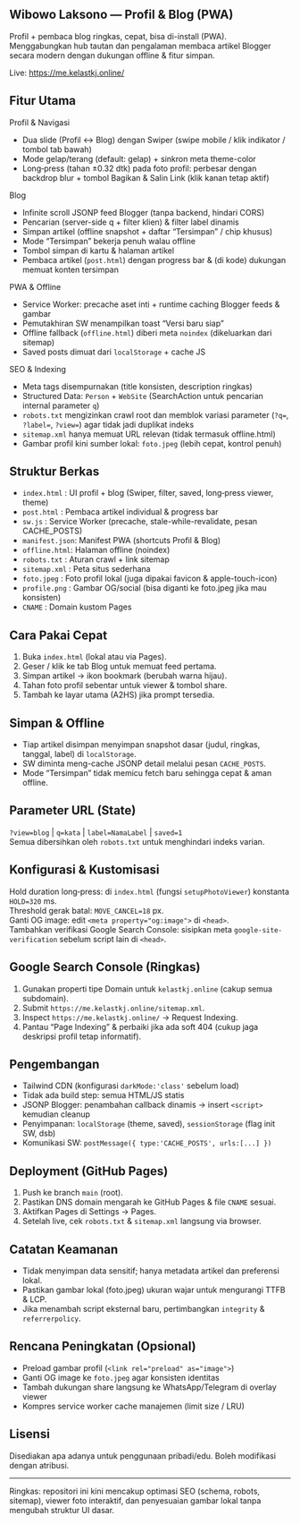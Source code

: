 ## Wibowo Laksono — Profil & Blog (PWA)

Profil + pembaca blog ringkas, cepat, bisa di-install (PWA). Menggabungkan hub tautan dan pengalaman membaca artikel Blogger secara modern dengan dukungan offline & fitur simpan.

Live: https://me.kelastkj.online/

## Fitur Utama
Profil & Navigasi
- Dua slide (Profil ↔ Blog) dengan Swiper (swipe mobile / klik indikator / tombol tab bawah)
- Mode gelap/terang (default: gelap) + sinkron meta theme-color
- Long‑press (tahan ±0.32 dtk) pada foto profil: perbesar dengan backdrop blur + tombol Bagikan & Salin Link (klik kanan tetap aktif)

Blog
- Infinite scroll JSONP feed Blogger (tanpa backend, hindari CORS)
- Pencarian (server-side q + filter klien) & filter label dinamis
- Simpan artikel (offline snapshot + daftar “Tersimpan” / chip khusus)
- Mode “Tersimpan” bekerja penuh walau offline
- Tombol simpan di kartu & halaman artikel
- Pembaca artikel (`post.html`) dengan progress bar & (di kode) dukungan memuat konten tersimpan

PWA & Offline
- Service Worker: precache aset inti + runtime caching Blogger feeds & gambar
- Pemutakhiran SW menampilkan toast “Versi baru siap”
- Offline fallback (`offline.html`) diberi meta `noindex` (dikeluarkan dari sitemap)
- Saved posts dimuat dari `localStorage` + cache JS

SEO & Indexing
- Meta tags disempurnakan (title konsisten, description ringkas)
- Structured Data: `Person` + `WebSite` (SearchAction untuk pencarian internal parameter `q`)
- `robots.txt` mengizinkan crawl root dan memblok variasi parameter (`?q=`, `?label=`, `?view=`) agar tidak jadi duplikat indeks
- `sitemap.xml` hanya memuat URL relevan (tidak termasuk offline.html)
- Gambar profil kini sumber lokal: `foto.jpeg` (lebih cepat, kontrol penuh)

## Struktur Berkas
- `index.html`  : UI profil + blog (Swiper, filter, saved, long‑press viewer, theme)
- `post.html`   : Pembaca artikel individual & progress bar
- `sw.js`       : Service Worker (precache, stale-while-revalidate, pesan CACHE_POSTS)
- `manifest.json`: Manifest PWA (shortcuts Profil & Blog)
- `offline.html`: Halaman offline (noindex)
- `robots.txt`  : Aturan crawl + link sitemap
- `sitemap.xml` : Peta situs sederhana
- `foto.jpeg`   : Foto profil lokal (juga dipakai favicon & apple-touch-icon)
- `profile.png` : Gambar OG/social (bisa diganti ke foto.jpeg jika mau konsisten)
- `CNAME`       : Domain kustom Pages

## Cara Pakai Cepat
1. Buka `index.html` (lokal atau via Pages).  
2. Geser / klik ke tab Blog untuk memuat feed pertama.  
3. Simpan artikel → ikon bookmark (berubah warna hijau).  
4. Tahan foto profil sebentar untuk viewer & tombol share.  
5. Tambah ke layar utama (A2HS) jika prompt tersedia.  

## Simpan & Offline
- Tiap artikel disimpan menyimpan snapshot dasar (judul, ringkas, tanggal, label) di `localStorage`.
- SW diminta meng-cache JSONP detail melalui pesan `CACHE_POSTS`.
- Mode “Tersimpan” tidak memicu fetch baru sehingga cepat & aman offline.

## Parameter URL (State)
`?view=blog` | `q=kata` | `label=NamaLabel` | `saved=1`  
Semua dibersihkan oleh `robots.txt` untuk menghindari indeks varian.

## Konfigurasi & Kustomisasi
Hold duration long‑press: di `index.html` (fungsi `setupPhotoViewer`) konstanta `HOLD=320` ms.  
Threshold gerak batal: `MOVE_CANCEL=18` px.  
Ganti OG image: edit `<meta property="og:image">` di `<head>`.  
Tambahkan verifikasi Google Search Console: sisipkan meta `google-site-verification` sebelum script lain di `<head>`.

## Google Search Console (Ringkas)
1. Gunakan properti tipe Domain untuk `kelastkj.online` (cakup semua subdomain).  
2. Submit `https://me.kelastkj.online/sitemap.xml`.  
3. Inspect `https://me.kelastkj.online/` → Request Indexing.  
4. Pantau “Page Indexing” & perbaiki jika ada soft 404 (cukup jaga deskripsi profil tetap informatif).  

## Pengembangan
- Tailwind CDN (konfigurasi `darkMode:'class'` sebelum load)
- Tidak ada build step: semua HTML/JS statis
- JSONP Blogger: penambahan callback dinamis → insert `<script>` kemudian cleanup
- Penyimpanan: `localStorage` (theme, saved), `sessionStorage` (flag init SW, dsb)
- Komunikasi SW: `postMessage({ type:'CACHE_POSTS', urls:[...] })`

## Deployment (GitHub Pages)
1. Push ke branch `main` (root).  
2. Pastikan DNS domain mengarah ke GitHub Pages & file `CNAME` sesuai.  
3. Aktifkan Pages di Settings → Pages.  
4. Setelah live, cek `robots.txt` & `sitemap.xml` langsung via browser.

## Catatan Keamanan
- Tidak menyimpan data sensitif; hanya metadata artikel dan preferensi lokal.  
- Pastikan gambar lokal (foto.jpeg) ukuran wajar untuk mengurangi TTFB & LCP.  
- Jika menambah script eksternal baru, pertimbangkan `integrity` & `referrerpolicy`.

## Rencana Peningkatan (Opsional)
- Preload gambar profil (`<link rel="preload" as="image">`)
- Ganti OG image ke `foto.jpeg` agar konsisten identitas
- Tambah dukungan share langsung ke WhatsApp/Telegram di overlay viewer
- Kompres service worker cache manajemen (limit size / LRU)

## Lisensi
Disediakan apa adanya untuk penggunaan pribadi/edu. Boleh modifikasi dengan atribusi.

---
Ringkas: repositori ini kini mencakup optimasi SEO (schema, robots, sitemap), viewer foto interaktif, dan penyesuaian gambar lokal tanpa mengubah struktur UI dasar.
